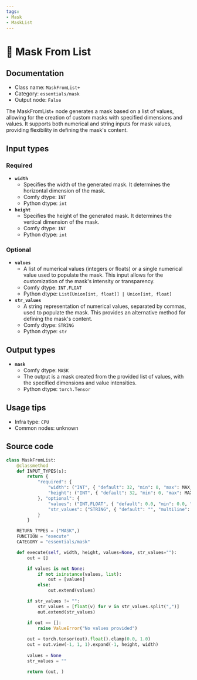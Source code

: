 ```yaml
---
tags:
- Mask
- MaskList
---
```


# 🔧 Mask From List
## Documentation
- Class name: `MaskFromList+`
- Category: `essentials/mask`
- Output node: `False`

The MaskFromList+ node generates a mask based on a list of values, allowing for the creation of custom masks with specified dimensions and values. It supports both numerical and string inputs for mask values, providing flexibility in defining the mask's content.
## Input types
### Required
- **`width`**
    - Specifies the width of the generated mask. It determines the horizontal dimension of the mask.
    - Comfy dtype: `INT`
    - Python dtype: `int`
- **`height`**
    - Specifies the height of the generated mask. It determines the vertical dimension of the mask.
    - Comfy dtype: `INT`
    - Python dtype: `int`
### Optional
- **`values`**
    - A list of numerical values (integers or floats) or a single numerical value used to populate the mask. This input allows for the customization of the mask's intensity or transparency.
    - Comfy dtype: `INT,FLOAT`
    - Python dtype: `List[Union[int, float]] | Union[int, float]`
- **`str_values`**
    - A string representation of numerical values, separated by commas, used to populate the mask. This provides an alternative method for defining the mask's content.
    - Comfy dtype: `STRING`
    - Python dtype: `str`
## Output types
- **`mask`**
    - Comfy dtype: `MASK`
    - The output is a mask created from the provided list of values, with the specified dimensions and value intensities.
    - Python dtype: `torch.Tensor`
## Usage tips
- Infra type: `CPU`
- Common nodes: unknown


## Source code
```python
class MaskFromList:
    @classmethod
    def INPUT_TYPES(s):
        return {
            "required": {
                "width": ("INT", { "default": 32, "min": 0, "max": MAX_RESOLUTION, "step": 8, }),
                "height": ("INT", { "default": 32, "min": 0, "max": MAX_RESOLUTION, "step": 8, }),
            }, "optional": {
                "values": ("INT,FLOAT", { "default": 0.0, "min": 0.0, "max": 1.0, }),
                "str_values": ("STRING", { "default": "", "multiline": True, "placeholder": "0.0, 0.5, 1.0",}),
            }
        }

    RETURN_TYPES = ("MASK",)
    FUNCTION = "execute"
    CATEGORY = "essentials/mask"

    def execute(self, width, height, values=None, str_values=""):
        out = []

        if values is not None:
            if not isinstance(values, list):
                out = [values]
            else:
                out.extend(values)

        if str_values != "":
            str_values = [float(v) for v in str_values.split(",")]
            out.extend(str_values)

        if out == []:
            raise ValueError("No values provided")
        
        out = torch.tensor(out).float().clamp(0.0, 1.0)
        out = out.view(-1, 1, 1).expand(-1, height, width)
        
        values = None
        str_values = ""

        return (out, )

```
